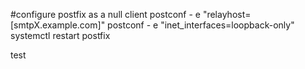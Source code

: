 #configure postfix as a null client
postconf - e "relayhost=[smtpX.example.com]"
postconf - e "inet_interfaces=loopback-only"
systemctl restart postfix

test
